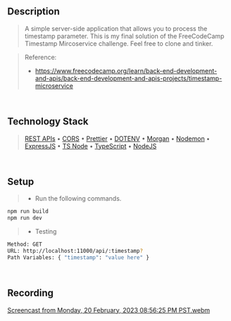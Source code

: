 ## Description

> A simple server-side application that allows you to process the timestamp parameter. This is my final solution of the FreeCodeCamp Timestamp Mircoservice challenge. Feel free to clone and tinker.

> Reference:
>
> - https://www.freecodecamp.org/learn/back-end-development-and-apis/back-end-development-and-apis-projects/timestamp-microservice

<br />

## Technology Stack

> [REST APIs](https://restfulapi.net/) • [CORS](https://www.npmjs.com/package/cors) • [Prettier](https://www.npmjs.com/package/prettier) • [DOTENV](https://www.npmjs.com/package/dotenv) • [Morgan](https://www.npmjs.com/package/morgan) • [Nodemon](https://www.npmjs.com/package/nodemon) • [ExpressJS](https://www.npmjs.com/package/express) • [TS Node](https://www.npmjs.com/package/ts-node) • [TypeScript](https://www.npmjs.com/package/ts-node) • [NodeJS](https://nodejs.org/docs/latest-v16.x/api/)

<br />

## Setup

> - Run the following commands.

```bash
npm run build
npm run dev
```

> - Testing

```bash
Method: GET
URL: http://localhost:11000/api/:timestamp?
Path Variables: { "timestamp": "value here" }
```

<br />

## Recording
[Screencast from Monday, 20 February, 2023 08:56:25 PM PST.webm](https://user-images.githubusercontent.com/69438999/220115409-cc0a439a-8540-474f-ab12-aba08633c494.webm)

